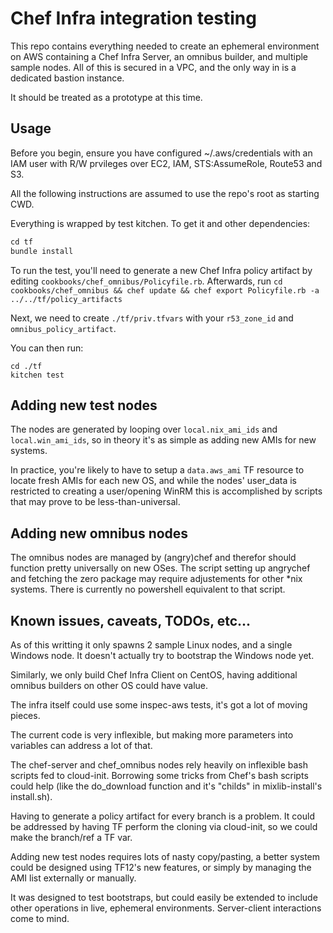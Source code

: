# Chef Infra integration testing

This repo contains everything needed to create an ephemeral environment on AWS containing a Chef Infra Server, an omnibus builder, and multiple sample nodes. All of this is secured in a VPC, and the only way in is a dedicated bastion instance.

It should be treated as a prototype at this time.

## Usage

Before you begin, ensure you have configured ~/.aws/credentials with an IAM user with R/W prvileges over EC2, IAM, STS:AssumeRole, Route53 and S3.

All the following instructions are assumed to use the repo's root as starting CWD.

Everything is wrapped by test kitchen. To get it and other dependencies:

```ruby
cd tf
bundle install
```

To run the test, you'll need to generate a new Chef Infra policy artifact by editing `cookbooks/chef_omnibus/Policyfile.rb`. Afterwards, run `cd cookbooks/chef_omnibus && chef update && chef export Policyfile.rb -a ../../tf/policy_artifacts`

Next, we need to create `./tf/priv.tfvars` with your `r53_zone_id` and `omnibus_policy_artifact`.

You can then run:

```shell
cd ./tf
kitchen test
```

## Adding new test nodes

The nodes are generated by looping over `local.nix_ami_ids` and `local.win_ami_ids`, so in theory it's as simple as adding new AMIs for new systems.

In practice, you're likely to have to setup a `data.aws_ami` TF resource to locate fresh AMIs for each new OS, and while the nodes' user\_data is restricted to creating a user/opening WinRM this is accomplished by scripts that may prove to be less-than-universal.

## Adding new omnibus nodes

The omnibus nodes are managed by (angry)chef and therefor should function pretty universally on new OSes. The script setting up angrychef and fetching the zero package may require adjustements for other *nix systems. There is currently no powershell equivalent to that script.

## Known issues, caveats, TODOs, etc...

As of this writting it only spawns 2 sample Linux nodes, and a single Windows node. It doesn't actually try to bootstrap the Windows node yet.

Similarly, we only build Chef Infra Client on CentOS, having additional omnibus builders on other OS could have value.

The infra itself could use some inspec-aws tests, it's got a lot of moving pieces.

The current code is very inflexible, but making more parameters into variables can address a lot of that.

The chef-server and chef_omnibus nodes rely heavily on inflexible bash scripts fed to cloud-init. Borrowing some tricks from Chef's bash scripts could help (like the do_download function and it's "childs" in mixlib-install's install.sh).

Having to generate a policy artifact for every branch is a problem. It could be addressed by having TF perform the cloning via cloud-init, so we could make the branch/ref a TF var.

Adding new test nodes requires lots of nasty copy/pasting, a better system could be designed using TF12's new features, or simply by managing the AMI list externally or manually.

It was designed to test bootstraps, but could easily be extended to include other operations in live, ephemeral environments. Server-client interactions come to mind.
